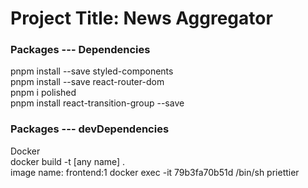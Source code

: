 <h1>Project Title: News Aggregator</h1>

<h3>Packages --- Dependencies</h3>
pnpm install --save styled-components<br />
pnpm install --save react-router-dom<br />
pnpm i polished<br />
pnpm install react-transition-group --save<br />
<h3>Packages --- devDependencies</h3>
Docker<br/>
docker build -t [any name] . <br/>
image name: frontend:1
docker exec -it 79b3fa70b51d /bin/sh
priettier<br />

<!-- const tag = 'politics'
  // useEffect(() => {
  //   const fetchGuardianNews = async () => {
  //     try {
  //       const responseData = await sendRequest(
  //         `${guardianNewUrl}${inputState.value}&tag=${tag}/${tag}&from-date=2023-04-01&api-key=${guardianApiKey}`
  //       )


  //       setSearchedArticles((prevState) =>
  //         responseData.articles?.concat(prevState)
  //       )
  //     } catch (error) {}
  //   }
  //   fetchGuardianNews()
  // }, [inputState.value]) -->